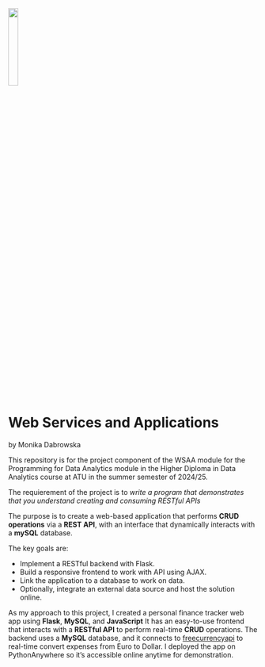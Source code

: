 <img src="https://beyondthestates.com/wp-content/uploads/2023/09/download.png" width=20% height=20%>

# **Web Services and Applications** 

by Monika Dabrowska

This repository is for the project component of the WSAA module for the Programming for Data Analytics module in the Higher Diploma in Data Analytics course at ATU in the summer semester of 2024/25.

The requierement of the project is to *write a program that demonstrates that you understand creating and consuming RESTful APIs*

The purpose is to create a web-based application that performs **CRUD operations** via a **REST API**, with an interface that dynamically interacts with a **mySQL** database.

The key goals are:
* Implement a RESTful backend with Flask.
* Build a responsive frontend to work with API using AJAX.
* Link the application to a database to work on data.
* Optionally, integrate an external data source and host the solution     online.

As my approach to this project, I created a personal finance tracker web app using **Flask**, **MySQL**, and **JavaScript**
It has an easy-to-use frontend that interacts with a **RESTful API** to perform real-time **CRUD** operations. The backend uses a **MySQL** database, and it connects to [freecurrencyapi](https://freecurrencyapi.com/) to real-time convert expenses from Euro to Dollar. 
I deployed the app on PythonAnywhere so it’s accessible online anytime for demonstration.




















